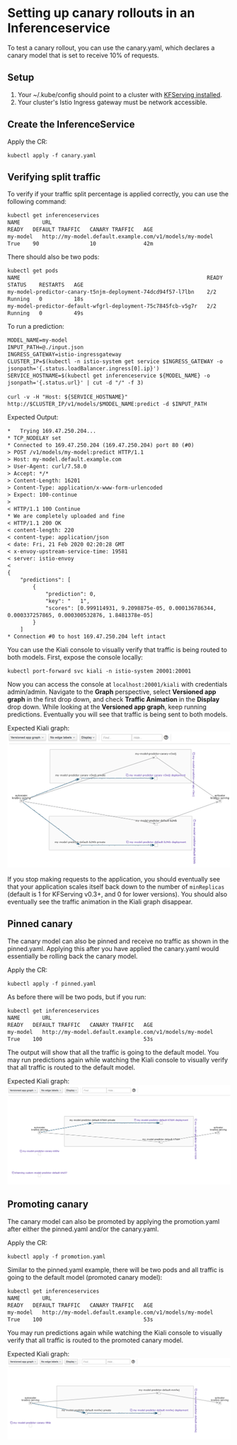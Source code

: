 # Setting up canary rollouts in an Inferenceservice
To test a canary rollout, you can use the canary.yaml, which declares a canary model that is set to receive 10% of requests.

## Setup
1. Your ~/.kube/config should point to a cluster with [KFServing installed](https://github.com/kubeflow/kfserving/blob/master/docs/DEVELOPER_GUIDE.md#deploy-kfserving).
2. Your cluster's Istio Ingress gateway must be network accessible.

## Create the InferenceService

Apply the CR:
```
kubectl apply -f canary.yaml 
```

## Verifying split traffic

To verify if your traffic split percentage is applied correctly, you can use the following command:

```
kubectl get inferenceservices
NAME       URL                                                      READY   DEFAULT TRAFFIC   CANARY TRAFFIC   AGE
my-model   http://my-model.default.example.com/v1/models/my-model   True    90                10               42m
```

There should also be two pods:
```
kubectl get pods
NAME                                                           READY   STATUS    RESTARTS   AGE
my-model-predictor-canary-t5njm-deployment-74dcd94f57-l7lbn    2/2     Running   0          18s
my-model-predictor-default-wfgrl-deployment-75c7845fcb-v5g7r   2/2     Running   0          49s
```

To run a prediction:
```
MODEL_NAME=my-model
INPUT_PATH=@./input.json
INGRESS_GATEWAY=istio-ingressgateway
CLUSTER_IP=$(kubectl -n istio-system get service $INGRESS_GATEWAY -o jsonpath='{.status.loadBalancer.ingress[0].ip}')
SERVICE_HOSTNAME=$(kubectl get inferenceservice ${MODEL_NAME} -o jsonpath='{.status.url}' | cut -d "/" -f 3)

curl -v -H "Host: ${SERVICE_HOSTNAME}" http://$CLUSTER_IP/v1/models/$MODEL_NAME:predict -d $INPUT_PATH
```

Expected Output:
```
*   Trying 169.47.250.204...
* TCP_NODELAY set
* Connected to 169.47.250.204 (169.47.250.204) port 80 (#0)
> POST /v1/models/my-model:predict HTTP/1.1
> Host: my-model.default.example.com
> User-Agent: curl/7.58.0
> Accept: */*
> Content-Length: 16201
> Content-Type: application/x-www-form-urlencoded
> Expect: 100-continue
> 
< HTTP/1.1 100 Continue
* We are completely uploaded and fine
< HTTP/1.1 200 OK
< content-length: 220
< content-type: application/json
< date: Fri, 21 Feb 2020 02:20:28 GMT
< x-envoy-upstream-service-time: 19581
< server: istio-envoy
< 
{
    "predictions": [
        {
            "prediction": 0,
            "key": "   1",
            "scores": [0.999114931, 9.2098875e-05, 0.000136786344, 0.000337257865, 0.000300532876, 1.8481378e-05]
        }
    ]
* Connection #0 to host 169.47.250.204 left intact
```

You can use the Kiali console to visually verify that traffic is being routed to both models. First, expose the console locally:
```
kubectl port-forward svc kiali -n istio-system 20001:20001
```

Now you can access the console at `localhost:20001/kiali` with credentials admin/admin. Navigate to the **Graph** perspective, select **Versioned app graph** in the first drop down, and check **Traffic Animation** in the **Display** drop down. While looking at the **Versioned app graph**, keep running predictions. Eventually you will see that traffic is being sent to both models.

Expected Kiali graph:
![canary screenshot](screenshots/canary.png)

If you stop making requests to the application, you should eventually see that your application scales itself back down to the number of `minReplicas` (default is 1 for KFServing v0.3+, and 0 for lower versions). You should also eventually see the traffic animation in the Kiali graph disappear.

## Pinned canary
The canary model can also be pinned and receive no traffic as shown in the pinned.yaml. Applying this after you have applied the canary.yaml would essentially be rolling back the canary model.

Apply the CR:
```
kubectl apply -f pinned.yaml
```

As before there will be two pods, but if you run:
```
kubectl get inferenceservices
NAME       URL                                                      READY   DEFAULT TRAFFIC   CANARY TRAFFIC   AGE
my-model   http://my-model.default.example.com/v1/models/my-model   True    100                                53s
```

The output will show that all the traffic is going to the default model. You may run predictions again while watching the Kiali console to visually verify that all traffic is routed to the default model.

Expected Kiali graph:
![pinned screenshot](screenshots/pinned.png)

## Promoting canary
The canary model can also be promoted by applying the promotion.yaml after either the pinned.yaml and/or the canary.yaml.

Apply the CR:
```
kubectl apply -f promotion.yaml
```

Similar to the pinned.yaml example, there will be two pods and all traffic is going to the default model (promoted canary model):
```
kubectl get inferenceservices
NAME       URL                                                      READY   DEFAULT TRAFFIC   CANARY TRAFFIC   AGE
my-model   http://my-model.default.example.com/v1/models/my-model   True    100                                53s
```

You may run predictions again while watching the Kiali console to visually verify that all traffic is routed to the promoted canary model.

Expected Kiali graph:
![pinned screenshot](screenshots/promotion.png)
